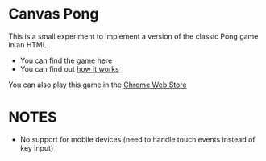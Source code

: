 Canvas Pong
===========

This is a small experiment to implement a version of the classic Pong game in an HTML <canvas>.

 * You can find the [game here](https://jakesgordon.com/games/pong/)
 * You can find out [how it works](https://jakesgordon.com/writing/javascript-pong/)

You can also play this game in the [Chrome Web Store](https://chrome.google.com/webstore/detail/omimkinlomnncbmnceacpkmlbfaapojj?hl=en-US)


NOTES
=====

 * No support for mobile devices (need to handle touch events instead of key input)
